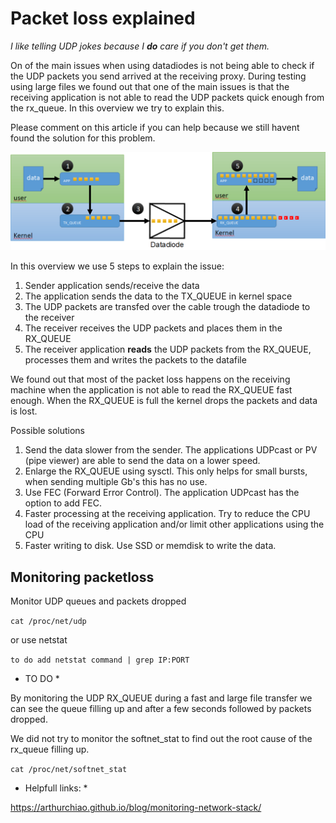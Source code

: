 # Packet loss explained

 *I like telling UDP jokes because I **do** care if you don't get them.*

On of the main issues when using datadiodes is not being able to check if the UDP packets you send arrived at the receiving proxy. During testing using large files we found out that one of the main issues is that the receiving application is not able to read the UDP packets quick enough from the rx_queue.
In this overview we try to explain this. 

Please comment on this article if you can help because we still havent found the solution for this problem.

![Overview packet loss](/datadiode_packetloss.png)

In this overview we use 5 steps to explain the issue:

1. Sender application sends/receive the data
2. The application sends the data to the TX_QUEUE in kernel space
3. The UDP packets are transfed over the cable trough the datadiode to the receiver
4. The receiver receives the UDP packets and places them in the RX_QUEUE
5. The receiver application **reads** the UDP packets from the RX_QUEUE, processes them and writes the packets to the datafile

We found out that most of the packet loss happens on the receiving machine when the application is not able to read the RX_QUEUE fast enough. When the RX_QUEUE is full the kernel drops the packets and data is lost.

Possible solutions

1. Send the data slower from the sender. The applications UDPcast or PV (pipe viewer) are able to send the data on a lower speed.
2. Enlarge the RX_QUEUE using sysctl. This only helps for small bursts, when sending multiple Gb's this has no use.
3. Use FEC (Forward Error Control). The application UDPcast has the option to add FEC.
4. Faster processing at the receiving application. Try to reduce the CPU load of the receiving application and/or limit other applications using the CPU
5. Faster writing to disk. Use SSD or memdisk to write the data.

## Monitoring packetloss

Monitor UDP queues and packets dropped

```cat /proc/net/udp```

or use netstat

```to do add netstat command | grep IP:PORT```

* TO DO *

By monitoring the UDP RX_QUEUE during a fast and large file transfer we can see the queue filling up and after a few seconds followed by packets dropped.

We did not try to monitor the softnet_stat to find out the root cause of the rx_queue filling up.

```cat /proc/net/softnet_stat```

* Helpfull links: *

https://arthurchiao.github.io/blog/monitoring-network-stack/ 


